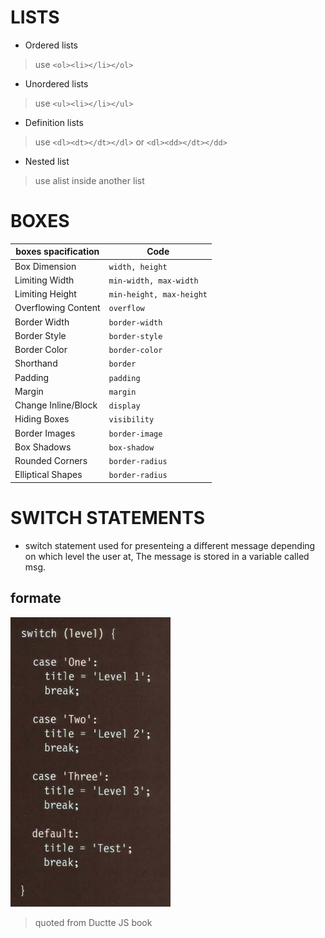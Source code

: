 # LISTS

* Ordered lists    
> use `<ol><li></li></ol>`  

* Unordered lists  
> use `<ul><li></li></ul>`  

* Definition lists  
> use `<dl><dt></dt></dl>` or `<dl><dd></dt></dd>`  

* Nested list  
> use alist inside another list   

# BOXES  

| boxes spacification      | Code                          |
|--------------------------|-------------------------------|
| Box Dimension            |  `width, height`              |
| Limiting Width           |  `min-width, max-width`       |
| Limiting Height          |  `min-height, max-height`     | 
| Overflowing Content      |  `overflow`                   | 
| Border Width             |  `border-width`               | 
| Border Style             |  `border-style`               | 
| Border Color             |  `border-color`               | 
| Shorthand                |  `border`                     |  
| Padding                  |  `padding`                    | 
| Margin                   |  ` margin `                   | 
| Change Inline/Block      |  `display`                    | 
| Hiding Boxes             |  `visibility`                 |
| Border Images            | `border-image`                |
| Box Shadows              | `box-shadow`                  |
| Rounded Corners          | `border-radius`               |
| Elliptical Shapes        | `border-radius`               |


# SWITCH STATEMENTS

* switch statement used for presenteing a different
message depending on which
level the user at, The message is
stored in a variable called msg. 


## formate

![switch](switch.PNG)
>quoted from Ductte JS book 








